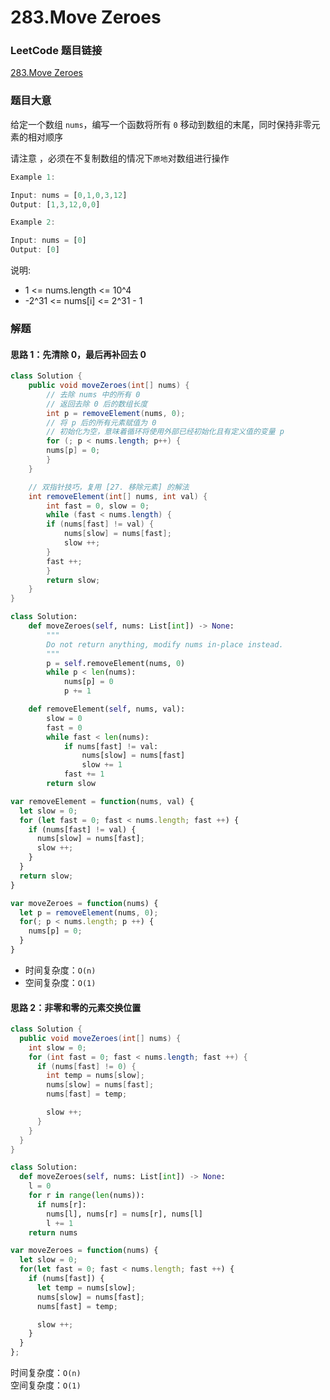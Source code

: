 # 283.Move Zeroes

### LeetCode 题目链接

[283.Move Zeroes](https://leetcode.com/problems/move-zeroes/)

### 题目大意

给定一个数组 `nums`，编写一个函数将所有 `0` 移动到数组的末尾，同时保持非零元素的相对顺序

请注意 ，必须在不复制数组的情况下`原地`对数组进行操作

```js
Example 1:

Input: nums = [0,1,0,3,12]
Output: [1,3,12,0,0]

Example 2:

Input: nums = [0]
Output: [0]
```

说明:
- 1 <= nums.length <= 10^4
- -2^31 <= nums[i] <= 2^31 - 1

### 解题

#### 思路 1：先清除 0，最后再补回去 0

```java
class Solution {
    public void moveZeroes(int[] nums) {
        // 去除 nums 中的所有 0 
        // 返回去除 0 后的数组长度
        int p = removeElement(nums, 0);
        // 将 p 后的所有元素赋值为 0
        // 初始化为空，意味着循环将使用外部已经初始化且有定义值的变量 p
        for (; p < nums.length; p++) {
        nums[p] = 0;
        }
    }

    // 双指针技巧，复用 [27. 移除元素] 的解法
    int removeElement(int[] nums, int val) {
        int fast = 0, slow = 0;
        while (fast < nums.length) {
        if (nums[fast] != val) {
            nums[slow] = nums[fast];
            slow ++;
        }
        fast ++;
        }
        return slow;
    }
}
```
```python
class Solution:
    def moveZeroes(self, nums: List[int]) -> None:
        """
        Do not return anything, modify nums in-place instead.
        """
        p = self.removeElement(nums, 0)
        while p < len(nums):
            nums[p] = 0
            p += 1

    def removeElement(self, nums, val):
        slow = 0
        fast = 0
        while fast < len(nums):
            if nums[fast] != val:
                nums[slow] = nums[fast]
                slow += 1
            fast += 1
        return slow
```
```js
var removeElement = function(nums, val) {
  let slow = 0;
  for (let fast = 0; fast < nums.length; fast ++) {
    if (nums[fast] != val) {
      nums[slow] = nums[fast];
      slow ++;
    }
  }
  return slow;
}

var moveZeroes = function(nums) {
  let p = removeElement(nums, 0);
  for(; p < nums.length; p ++) {
    nums[p] = 0;
  }
}
```
- 时间复杂度：`O(n)`   
- 空间复杂度：`O(1)`

#### 思路 2：非零和零的元素交换位置

```java
class Solution {
  public void moveZeroes(int[] nums) {
    int slow = 0;
    for (int fast = 0; fast < nums.length; fast ++) {
      if (nums[fast] != 0) {
        int temp = nums[slow];
        nums[slow] = nums[fast];
        nums[fast] = temp;

        slow ++;
      }
    }        
  }
}
```
```python
class Solution: 
  def moveZeroes(self, nums: List[int]) -> None:
    l = 0
    for r in range(len(nums)):
      if nums[r]:
        nums[l], nums[r] = nums[r], nums[l]
        l += 1
    return nums
```
```js
var moveZeroes = function(nums) {
  let slow = 0;
  for(let fast = 0; fast < nums.length; fast ++) {
    if (nums[fast]) {
      let temp = nums[slow];
      nums[slow] = nums[fast];
      nums[fast] = temp;

      slow ++;
    }
  }
};
```

时间复杂度：`O(n)`   
空间复杂度：`O(1)`